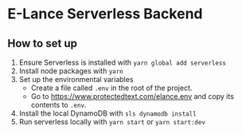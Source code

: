 # E-Lance Serverless Backend

## How to set up
1. Ensure Serverless is installed with `yarn global add serverless`
1. Install node packages with `yarn`
1. Set up the environmental variables
    * Create a file called `.env` in the root of the project.
    * Go to https://www.protectedtext.com/elance.env and copy its contents to `.env`.
1. Install the local DynamoDB with `sls dynamodb install`
1. Run serverless locally with `yarn start` or `yarn start:dev`
